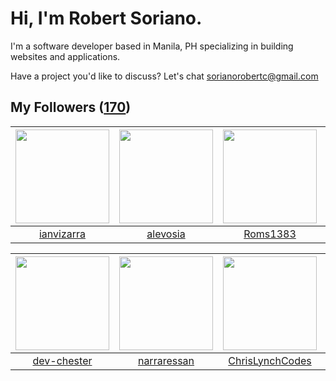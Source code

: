 # Hi, I'm Robert Soriano.
I'm a software developer based in Manila, PH specializing in building websites and applications.

Have a project you'd like to discuss?
Let's chat <a href="mailto:=sorianorobertc@gmail.com?Subject=Hello" target="_top">sorianorobertc@gmail.com</a>

## My Followers ([170](https://github.com/sorxrob?tab=followers))

| <img src="https://avatars2.githubusercontent.com/u/2890710?v=4" width="150" height="150" /> | <img src="https://avatars3.githubusercontent.com/u/38272871?v=4" width="150" height="150" /> | <img src="https://avatars2.githubusercontent.com/u/21016014?v=4" width="150" height="150" /> | <img src="https://avatars3.githubusercontent.com/u/2352524?v=4" width="150" height="150" /> |
| :-----------------------------------------------------------------------------------------: | :------------------------------------------------------------------------------------------: | :------------------------------------------------------------------------------------------: | :-----------------------------------------------------------------------------------------: |
|                         [ianvizarra](https://github.com/ianvizarra)                         |                            [alevosia](https://github.com/alevosia)                           |                            [Roms1383](https://github.com/Roms1383)                           |                          [ramonpoli](https://github.com/ramonpoli)                          |

| <img src="https://avatars1.githubusercontent.com/u/54052060?v=4" width="150" height="150" /> | <img src="https://avatars2.githubusercontent.com/u/16384976?v=4" width="150" height="150" /> | <img src="https://avatars3.githubusercontent.com/u/13291292?v=4" width="150" height="150" /> | <img src="https://avatars1.githubusercontent.com/u/1379799?v=4" width="150" height="150" /> |
| :------------------------------------------------------------------------------------------: | :------------------------------------------------------------------------------------------: | :------------------------------------------------------------------------------------------: | :-----------------------------------------------------------------------------------------: |
|                         [dev-chester](https://github.com/dev-chester)                        |                         [narraressan](https://github.com/narraressan)                        |                     [ChrisLynchCodes](https://github.com/ChrisLynchCodes)                    |                     [volkovasystems](https://github.com/volkovasystems)                     |